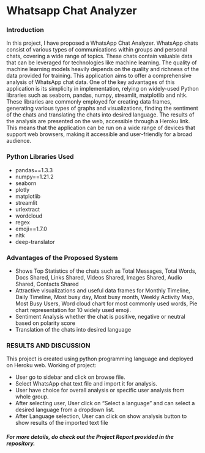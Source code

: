 # Whatsapp Chat Analyzer

### Introduction
In this project, I have proposed a WhatsApp Chat Analyzer. WhatsApp chats consist of various types of 
communications within groups and personal chats, covering a wide range of topics. These chats contain 
valuable data that can be leveraged for technologies like machine learning. The quality of machine learning 
models heavily depends on the quality and richness of the data provided for training. This application aims 
to offer a comprehensive analysis of WhatsApp chat data. One of the key advantages of this application is 
its simplicity in implementation, relying on widely-used Python libraries such as seaborn, pandas, numpy, 
streamlit, matplotlib and nltk. These libraries are commonly employed for creating data frames, generating 
various types of graphs and visualizations, finding the sentiment of the chats and translating the chats into 
desired language. The results of the analysis are presented on the web, accessible through a Heroku link. 
This means that the application can be run on a wide range of devices that support web browsers, making 
it accessible and user-friendly for a broad audience.

### Python Libraries Used
- pandas==1.3.3
- numpy==1.21.2
- seaborn
- plotly
- matplotlib
- streamlit
- urlextract
- wordcloud
- regex
- emoji==1.7.0
- nltk
- deep-translator

### Advantages of the Proposed System 
- Shows Top Statistics of the chats such as Total Messages, Total Words, Docs Shared, Links Shared, Videos Shared, Images Shared, Audio Shared, Contacts Shared
- Attractive visualizations and useful data frames for Monthly Timeline, Daily Timeline, Most busy day, Most busy month, Weekly Activity Map, Most Busy Users, Word cloud chart for most commonly used words, Pie chart representation for 10 widely used emoji.
- Sentiment Analysis whether the chat is positive, negative or neutral based on polarity score
- Translation of the chats into desired language

### RESULTS AND DISCUSSION
This project is created using python programming language and deployed on Heroku web. 
Working of project: 
- User go to sidebar and click on browse file. 
- Select WhatsApp chat text file and import it for analysis. 
- User have choice for overall analysis or specific user analysis from whole group. 
- After selecting user, User click on “Select a language” and can select a desired language from a dropdown 
list.
- After Language selection, User can click on show analysis button to show results of the imported text file

##### For more details, do check out the Project Report provided in the repository.